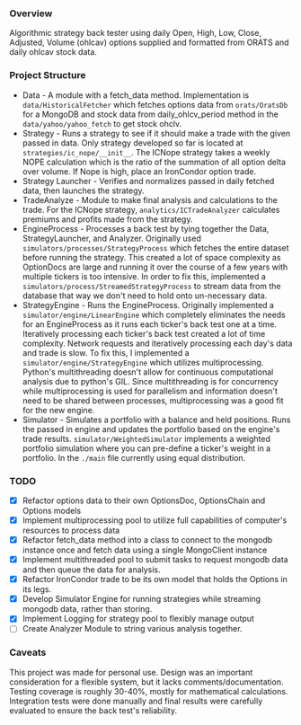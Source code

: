 ### Overview
Algorithmic strategy back tester using daily Open, High, Low, Close, Adjusted, Volume (ohlcav) options supplied 
and formatted from ORATS and daily ohlcav stock data.  

### Project Structure
- Data - A module with a fetch_data method. Implementation is `data/HistoricalFetcher` which fetches options data from 
`orats/OratsDb` for a MongoDB and stock data from daily_ohlcv_period method in the `data/yahoo/yahoo_fetch` to get 
stock ohclv.
- Strategy - Runs a strategy to see if it should make a trade with the given passed in data. Only strategy developed so 
far is located at `strategies/ic_nope/__init__`. The ICNope strategy takes a weekly NOPE calculation which is the 
ratio of the summation of all option delta over volume. If Nope is high, place an IronCondor option trade.
- Strategy Launcher - Verifies and normalizes passed in daily fetched data, then launches the strategy.
- TradeAnalyze - Module to make final analysis and calculations to the trade. For the ICNope strategy, 
`analytics/ICTradeAnalyzer` calculates premiums and profits made from the strategy.  
- EngineProcess - Processes a back test by tying together the Data, StrategyLauncher, and Analyzer. Originally used 
`simulators/processes/StrategyProcess` which fetches the entire dataset before running the strategy. This created a 
lot of space complexity as OptionDocs are large and running it over the course of a few years with multiple tickers is 
too intensive. In order to fix this, implemented a `simulators/process/StreamedStrategyProcess` to stream data from the 
database that way we don't need to hold onto un-necessary data. 
- StrategyEngine - Runs the EngineProcess. Originally implemented a `simulator/engine/LinearEngine` which completely 
eliminates the needs for an EngineProcess as it runs each ticker's back test one at a time. Iteratively processing 
each ticker's back test created a lot of time complexity. Network requests and iteratively processing each day's data 
and trade is slow. To fix this, I implemented a `simulator/engine/StrategyEngine` which utilizes multiprocessing. 
Python's multithreading doesn't allow for continuous computational analysis due to python's GIL. Since multithreading is 
for concurrency while multiprocessing is used for parallelism and information doesn't need to be shared between 
processes, multiprocessing was a good fit for the new engine. 
- Simulator - Simulates a portfolio with a balance and held positions. Runs the passed in engine and updates the portfolio
based on the engine's trade results. `simulator/WeightedSimulator` implements a weighted portfolio simulation where
you can pre-define a ticker's weight in a portfolio. In the `./main` file currently using equal distribution.


### TODO
- [x] Refactor options data to their own OptionsDoc, OptionsChain and Options models
- [x] Implement multiprocessing pool to utilize full capabilities of computer's resources to process data
- [X] Refactor fetch_data method into a class to connect to the mongodb instance once and fetch data using a single MongoClient instance
- [X] Implement multithreaded pool to submit tasks to request mongodb data and then queue the data for analysis.
- [X] Refactor IronCondor trade to be its own model that holds the Options in its legs.
- [X] Develop Simulator Engine for running strategies while streaming mongodb data, rather than storing.
- [X] Implement Logging for strategy pool to flexibly manage output
- [ ] Create Analyzer Module to string various analysis together.

### Caveats
This project was made for personal use. Design was an important consideration for a flexible system, but it lacks 
comments/documentation. Testing coverage is roughly 30-40%, mostly for mathematical calculations. Integration 
tests were done manually and final results were carefully evaluated to ensure the back test's reliability.    
